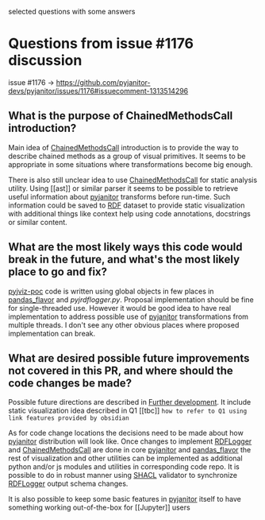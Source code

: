 selected questions with some answers

# Questions from issue #1176 discussion

issue #1176 -> https://github.com/pyjanitor-devs/pyjanitor/issues/1176#issuecomment-1313514296

## What is the purpose of ChainedMethodsCall introduction?
Main idea of [ChainedMethodsCall](new-classes/ChainedMethodsCall.md) introduction is to provide the way to describe chained methods as a group of visual primitives. It seems to be appropriate in some situations where transformations become big enough.

There is also still unclear idea to use [ChainedMethodsCall](new-classes/ChainedMethodsCall.md) for static analysis utility. Using [[ast]] or similar parser it seems to be possible to retrieve useful information about [pyjanitor](pyjanitor.md) transforms before run-time. Such information could be saved to [RDF](RDF.md) dataset to provide static visualization with additional things like context help using code annotations, docstrings or similar content.

## What are the most likely ways this code would break in the future, and what's the most likely place to go and fix?
[pyjviz-poc](pyjviz-poc.md) code is written using global objects in few places in [pandas_flavor](pandas_flavor.md) and *pyjrdflogger.py*. Proposal implementation should be fine for single-threaded use. However it would be good idea to have real implementation to address possible use of [pyjanitor](pyjanitor.md) transformations from multiple threads. I don't see any other obvious places where proposed implementation can break.

## What are desired possible future improvements not covered in this PR, and where should the code changes be made?
Possible future directions are described in [Further development](Implementation%20plan.md#^d40b47). It include static visualization idea described in Q1 [[tbc]] `how to refer to Q1 using link features provided by obsidian`

As for code change locations the decisions need to be made about how [pyjanitor](pyjanitor.md) distribution will look like.
Once changes to implement [RDFLogger](RDFLogger.md) and [ChainedMethodsCall](ChainedMethodsCall.md) are done in core [pyjanitor](pyjanitor.md) and [pandas_flavor](pandas_flavor.md) the rest of visualization and other utilities can be implemented as additional python and/or js modules and utilities in corresponding code repo. It is possible to do in robust manner using [SHACL](RDF.md#SHACL) validator to synchronize [RDFLogger](RDFLogger.md) output schema  changes.

It is also possible to keep some basic features in [pyjanitor](pyjanitor.md) itself to have something working out-of-the-box for [[Jupyter]] users
